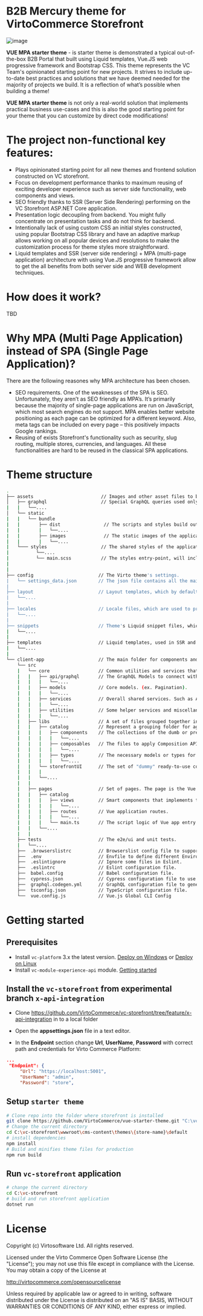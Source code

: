 # B2B Mercury theme for VirtoCommerce Storefront
![image](https://user-images.githubusercontent.com/7566324/107653878-c7e6a400-6c8a-11eb-802b-13a38f7f3143.png)

**VUE MPA starter theme** - is starter theme is demonstrated a typical out-of-the-box B2B Portal that built using Liquid templates, Vue.JS web progressive framework and Bootstrap CSS.
This theme represents the VC Team's opinionated starting point for new projects. It strives to include up-to-date best practices and solutions that we have deemed needed for the majority of projects we build. It is a reflection of what’s possible when building a theme!

**VUE MPA starter theme** is not only a real-world solution that implements practical business use-cases and  this is also the good starting point for your theme that you can customize by direct code modifications!

# The project non-functional key features:

- Plays opinionated starting point for all new themes and frontend solution constructed on VC storefront.
- Focus on development performance thanks to maximum reusing of exciting developer experience such as server side functionality, web components and views.
- SEO friendly thanks to SSR (Server Side Rendering) performing on the VC Storefront ASP.NET Core application.
- Presentation logic decoupling from backend. You might fully concentrate on  presentation tasks and do not think for backend.
- Intentionally lack of using custom CSS an initial styles constructed, using popular Bootstrap CSS library  and have an adaptive markup allows working on all popular devices and resolutions to make the customization process for theme styles  more straightforward.
- Liquid templates and SSR (server side rendering)  + MPA (multi-page application) architecture with using Vue.JS progressive framework allow to get the all benefits from both server side and WEB development techniques.



# How does it work?
TBD
# Why MPA (Multi Page Application) instead of SPA (Single Page Application)?
There are the following  reasones why MPA architecture has been chosen.
- SEO requirements. One of the weaknesses of the SPA is SEO. Unfortunately, they aren’t as SEO friendly as MPA’s. It’s primarily because the majority of single-page applications are run on JavaScript, which most search engines do not support. MPA enables better website positioning as each page can be optimized for a different keyword. Also, meta tags can be included on every page – this positively impacts Google rankings.
- Reusing of exists Storefront's functionality such as security, slug routing, multiple stores, currencies, and languages. All these functionalities are hard to be reused in the classical SPA applications.

# Theme structure
```bash
.
├── assets                         // Images and other asset files to be copied as-is when you build your application, used in SSR and MPA.
│   ├── graphql                    // Special GraphQL queries used only in liquid templates for SSR.
|   |   └──....
│   └── static
|   |   └── bundle
|   |       ├── dist                // The scripts and styles build output folder. Contains all resulting js and css bundles. The files are auto-generated.
|   |       |   └──....
|   |       ├── images              // The static images of the application, are used in SSR and MPA.
|   |       |   └──....
|   └─── styles                    // The shared styles of the application, are used in SSR and MPA.
|          └──....
|          └── main.scss           // The styles entry-point, will include other /scss files and also will be used in SSR and MPA.
|
|
├── config                        // The Virto theme's settings.
|   └── settings_data.json        // The json file contains all the main settings for the theme.
|
├── layout                        // Layout templates, which by default is the theme.liquid file, used in SSR.
|   └──....
|
├── locales                       // Locale files, which are used to provide translated content for the theme, used in SSR and MPA.
|   └──....
|
├── snippets                      // Theme's Liquid snippet files, which are bits of code that can be referenced in other templates of a theme, used in SSR.
|   └──....
|
├── templates                     // Liquid templates, used in SSR and MPA. Each MPA page needs to have a liquid template here if you want SSR.
|   └──....
|
└── client-app                    // The main folder for components and pages of the Vue.js MPA application.
    └── src
    |   └── core                  // Common utilities and services that can be shared and used by any pages and libraries.
    |   |   ├── api/graphql       // The GraphQL Models to connect with the Virto Backoffice.
    |   |   |   └──....
    |   |   ├── models            // Core models. (ex. Pagination).
    |   |   |   └──....
    |   |   ├── services          // Overall shared services. Such as AxiosInstance or InitializationService (implement common init logic for all pages).
    |   |   |   └──....
    |   |   ├── utilities         // Some helper services and miscellaneous utils.
    |   |   |   └──....
    |   ├── libs                  // A set of files grouped together in folders by their domain context. The main purpose is code reusing and simple project maintenance.
    |   |   ├── catalog           // Represent a grouping folder for aggregate all building blocks for the particular domain context (e.g catalog browsing).
    |   |   |   ├── components    // The collections of the dumb or presentation components specific only for this domain context.
    |   |   |   |   └──....
    |   |   |   ├── composables   // The files to apply Composition API for this module.
    |   |   |   |   └──....
    |   |   |   ├── types         // The necessary models or types for this module.
    |   |   |   |   └──....
    |   |   └── storefrontUI      // The set of "dummy" ready-to-use components are designed for e-commerce and based on Atomic design principles.
    |   |   |
    |   |   └──....
    |   |
    |   ├── pages                 // Set of pages. The page is the Vue app that usually added to one of the pages that rendered on the server-side (SSR).
    |   |   ├── catalog
    |   |   |   ├── views         // Smart components that implements the particular business context use case related to this page.
    |   |   |   |   └──....
    |   |   |   ├── routes        // Vue application routes.
    |   |   |   |   └──....
    |   |   |   └── main.ts       // The script logic of Vue app entry point for page (Multiple files component)
    |   |   └──....
    |   |
    ├── tests                     // The e2e/ui and unit tests.
    |   └──....
    ├──  .browserslistrc          // Browserslist config file to support previous versions of browsers.
    ├──  .env                     // Envfile to define different Environment Variables.
    ├──  .eslintignore            // Ignore some files in Eslint.
    ├──  .eslintrc                // Eslint configuration file.
    ├──  babel.config             // Babel configuration file.
    ├──  cypress.json             // Cypress configuration file to use in e2e/ui tests.
    ├──  graphql.codegen.yml      // GraphQL configuration file to generate types, where schema is your Virto Backoffice url.
    ├──  tsconfig.json            // TypeScript configuration file.
    └──  vue.config.js            // Vue.js Global CLI Config
```


# Getting started

## Prerequisites
* Install `vc-platform` 3.x the latest version. [Deploy on Windows](https://github.com/VirtoCommerce/vc-platform/blob/master/docs/getting-started/deploy-from-precompiled-binaries-windows.md) or [Deploy on Linux](https://github.com/VirtoCommerce/vc-platform/blob/master/docs/getting-started/deploy-from-precompiled-binaries-linux.md)
* Install `vc-module-experience-api` module. [Getting started](https://github.com/VirtoCommerce/vc-module-experience-api/blob/dev/docs/getting-started.md)

## Install the `vc-storefront` from experimental branch `x-api-integration`
* Clone https://github.com/VirtoCommerce/vc-storefront/tree/feature/x-api-integration in to a local folder

* Open the **appsettings.json** file in a text editor.
* In the **Endpoint** section change **Url**, **UserName**, **Password** with correct path and credentials for Virto Commerce Platform:

```json
...
 "Endpoint": {
     "Url": "https://localhost:5001",
     "UserName": "admin",
     "Password": "store",
```

## Setup `starter theme`

```bash
# Clone repo into the folder where storefront is installed
git clone https://github.com/VirtoCommerce/vue-starter-theme.git "C:\vc-storefront\wwwroot\cms-content\themes\{store-name}\default"
# Change the current directory
cd C:\vc-storefront\wwwroot\cms-content\themes\{store-name}\default
# install dependencies
npm install
# Build and minifies theme files for production
npm run build
```

## Run `vc-storefront` application
```bash
# change the current directory
cd C:\vc-storefront
# build and run storefront application
dotnet run
```



# License
Copyright (c) Virtosoftware Ltd.  All rights reserved.

Licensed under the Virto Commerce Open Software License (the "License"); you
may not use this file except in compliance with the License. You may
obtain a copy of the License at

http://virtocommerce.com/opensourcelicense

Unless required by applicable law or agreed to in writing, software
distributed under the License is distributed on an "AS IS" BASIS,
WITHOUT WARRANTIES OR CONDITIONS OF ANY KIND, either express or
implied.
